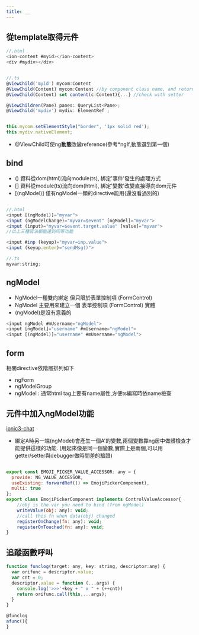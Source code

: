 ```yaml
---
title: __
---
```


## 從template取得元件

```js
//.html
<ion-content #myid></ion-content>
<div #mydiv></div>


//.ts
@ViewChild('myid') mycom:Content
@ViewChild(Content) mycom:Content //by component class name, and return first one of page
@ViewChild(Content) set content(c:Content){...} //check with setter

@ViewChildren(Pane) panes: QueryList<Pane>;
@ViewChild('mydiv') mydiv: ElementRef ;


this.mycom.setElementStyle("border", '1px solid red');
this.mydiv.nativeElement;

```

- @ViewChild可使ng**動態**改變reference(參考*ngIf,動態選到第一個)

## bind

- () 資料從dom(html)流向module(ts), 綁定'事件'發生的處理方式
- [] 資料從module(ts)流向dom(html), 綁定'變數'改變直接導向dom元件
- [(ngModel)] 僅有ngModel一類的directive能用(還沒看過別的)

```js

//.html
<input [(ngModel)]="myvar">
<input (ngModelChange)="myvar=$event" [ngModel]="myvar">
<input (input)="myvar=$event.target.value" [value]="myvar">
//以上三種寫法都能達到同等功能

<input #inp (keyup)="myvar=inp.value">
<input (keyup.enter)="sendMsg()">

//.ts
myvar:string;

```

## ngModel

- NgModel一種雙向綁定 但只限於表單控制項 (FormControl)
- NgModel 主要用來建立一個 表單控制項 (FormControl) 實體
- (ngModel)是沒有意義的

```js
<input ngModel #mUsername="ngModel">
<input [ngModel]="username" #mUsername="ngModel">
<input [(ngModel)]="username" #mUsername="ngModel">

```

## form

相關directive依階層排列如下

- ngForm
- ngModelGroup
- ngModel : 通常html tag上要有name屬性,方便ts編寫時依name檢查

## 元件中加入ngModel功能

[ionic3-chat](https://github.com/HsuanXyz/ionic3-chat/blob/master/src/components/emoji-picker/emoji-picker.ts)

- 綁定A時另一端(ngModel)會產生一個A'的變數,兩個變數靠ng居中做髒檢查才能提供這樣的功能. (用起來像是同一個變數,實際上是兩個,可以用getter/setter與debugger做時間差的驗證)

```js

export const EMOJI_PICKER_VALUE_ACCESSOR: any = {
  provide: NG_VALUE_ACCESSOR,
  useExisting: forwardRef(() => EmojiPickerComponent),
  multi: true
};
export class EmojiPickerComponent implements ControlValueAccessor{
    //obj is the var you need to bind (from ngModel)
    writeValue(obj: any): void;
    //call this fn when data(obj) changed
    registerOnChange(fn: any): void;
    registerOnTouched(fn: any): void;
}

```

## 追蹤函數呼叫
```js
function funclog(target: any, key: string, descriptor:any) {
  var orifunc = descriptor.value;
  var cnt = 0;
  descriptor.value = function (...args) {
    console.log('>>>'+key + " x " + (++cnt))
    return orifunc.call(this,...args);
  }
}

@funclog
afunc(){
}
```

